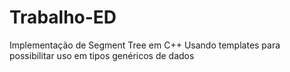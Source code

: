 # Trabalho-ED

Implementação de Segment Tree em C++
Usando templates para possibilitar uso em tipos genéricos de dados
